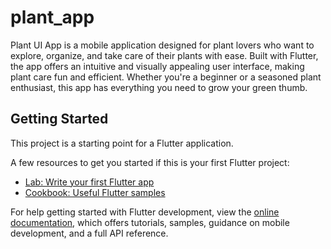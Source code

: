 # plant_app

Plant UI App is a mobile application designed for plant lovers who want to explore, organize, and take care of their plants with ease. Built with Flutter, the app offers an intuitive and visually appealing user interface, making plant care fun and efficient. Whether you're a beginner or a seasoned plant enthusiast, this app has everything you need to grow your green thumb.

## Getting Started

This project is a starting point for a Flutter application.

A few resources to get you started if this is your first Flutter project:

- [Lab: Write your first Flutter app](https://docs.flutter.dev/get-started/codelab)
- [Cookbook: Useful Flutter samples](https://docs.flutter.dev/cookbook)

For help getting started with Flutter development, view the
[online documentation](https://docs.flutter.dev/), which offers tutorials,
samples, guidance on mobile development, and a full API reference.
